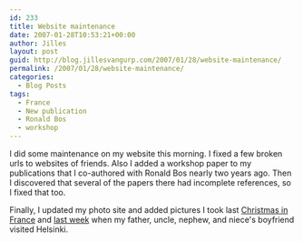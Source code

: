 ```yaml
---
id: 233
title: Website maintenance
date: 2007-01-28T10:53:21+00:00
author: Jilles
layout: post
guid: http://blog.jillesvangurp.com/2007/01/28/website-maintenance/
permalink: /2007/01/28/website-maintenance/
categories:
  - Blog Posts
tags:
  - France
  - New publication
  - Ronald Bos
  - workshop
---
```

I did some maintenance on my website this morning. I fixed a few broken urls to websites of friends. Also I added a workshop paper to my publications that I co-authored with Ronald Bos nearly two years ago. Then I discovered that several of the papers there had incomplete references, so I fixed that too.

Finally, I updated my photo site and added pictures I took last [Christmas in France](https://www.jillesvangurp.com/Album/2006/2006-14%20Christmas%20in%20France/index.html) and [last week](https://www.jillesvangurp.com/Album/2007/2007-01%20-%20Family%20here/index.html) when my father, uncle, nephew, and niece's boyfriend visited Helsinki.
